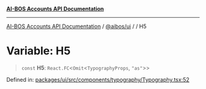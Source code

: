 [**AI-BOS Accounts API Documentation**](../../../README.md)

***

[AI-BOS Accounts API Documentation](../../../README.md) / [@aibos/ui](../README.md) / [](../README.md) / H5

# Variable: H5

> `const` **H5**: `React.FC`\<`Omit`\<`TypographyProps`, `"as"`\>\>

Defined in: [packages/ui/src/components/typography/Typography.tsx:52](https://github.com/pohlai88/accounts/blob/48103fb36d28b2b9bfb33472b6de2f719773cde9/packages/ui/src/components/typography/Typography.tsx#L52)
